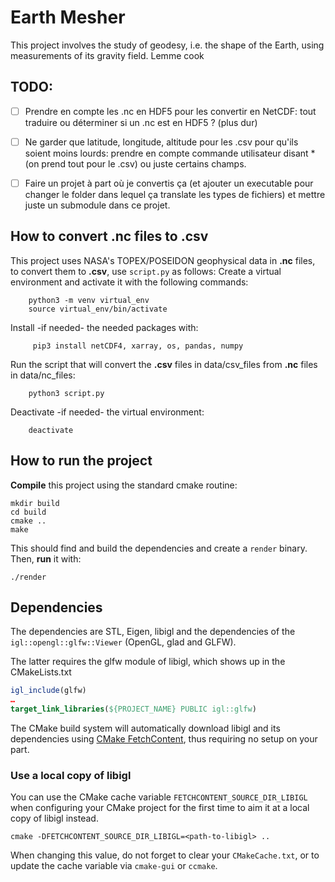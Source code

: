 # Earth Mesher

This project involves the study of geodesy, i.e. the shape of the Earth, using measurements of its gravity field. Lemme cook

## TODO:
- [ ] Prendre en compte les .nc en HDF5 pour les convertir en NetCDF: tout traduire ou déterminer si un .nc est en HDF5 ? (plus dur)
- [ ] Ne garder que latitude, longitude, altitude pour les .csv pour qu'ils soient moins lourds: prendre en compte commande utilisateur disant * (on prend tout pour le .csv) ou juste certains champs.
- [ ] Faire un projet à part où je convertis ça (et ajouter un executable pour changer le folder dans lequel ça translate les types de fichiers) et mettre juste un submodule dans ce projet.


## How to convert .nc files to .csv

This project uses NASA's TOPEX/POSEIDON geophysical data in **.nc** files, to convert them to **.csv**, use `script.py` as follows:
Create a virtual environment and activate it with the following commands:

        python3 -m venv virtual_env
        source virtual_env/bin/activate   
        
‎Install -if needed- the needed packages with:
    
         pip3 install netCDF4, xarray, os, pandas, numpy

‎Run the script that will convert the **.csv** files in data/csv_files from **.nc** files in data/nc_files:
    
        python3 script.py

‎Deactivate -if needed- the virtual environment:

        deactivate
        
## How to run the project

**Compile** this project using the standard cmake routine:

    mkdir build
    cd build
    cmake ..
    make

This should find and build the dependencies and create a `render` binary. Then, **run** it with:

    ./render

## Dependencies

The dependencies are STL, Eigen, libigl and the dependencies
of the `igl::opengl::glfw::Viewer` (OpenGL, glad and GLFW).

The latter requires the glfw module of libigl, which shows up in the CMakeLists.txt 

```cmake
igl_include(glfw)
…
target_link_libraries(${PROJECT_NAME} PUBLIC igl::glfw)
```

The CMake build system will automatically download libigl and its dependencies using
[CMake FetchContent](https://cmake.org/cmake/help/latest/module/FetchContent.html),
thus requiring no setup on your part.

### Use a local copy of libigl
You can use the CMake cache variable `FETCHCONTENT_SOURCE_DIR_LIBIGL` when configuring your CMake project for
the first time to aim it at a local copy of libigl instead.
```
cmake -DFETCHCONTENT_SOURCE_DIR_LIBIGL=<path-to-libigl> ..
```
When changing this value, do not forget to clear your `CMakeCache.txt`, or to update the cache variable
via `cmake-gui` or `ccmake`.
